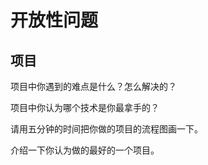 # 开放性问题

## 项目  

项目中你遇到的难点是什么？怎么解决的？  

项目中你认为哪个技术是你最拿手的？  

请用五分钟的时间把你做的项目的流程图画一下。  

介绍一下你认为做的最好的一个项目。  


